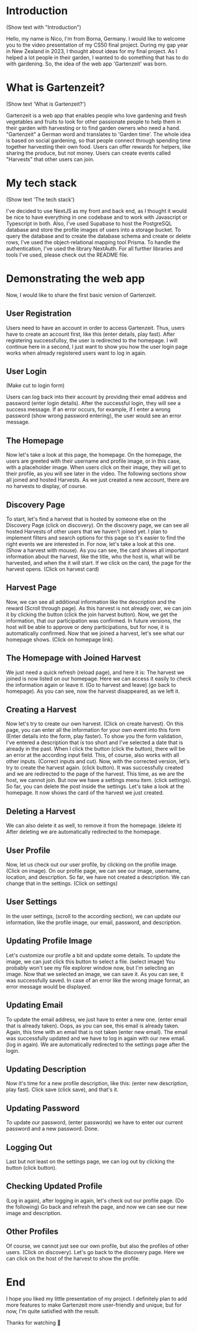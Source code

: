 # Introduction

(Show text with "Introduction")

Hello, my name is Nico, I'm from Borna, Germany. I would like to welcome you to the video presentation of my CS50 final project. During my gap year in New Zealand in 2023, I thought about ideas for my final project. As I helped a lot people in their garden, I wanted to do something that has to do with gardening. So, the idea of the web app 'Gartenzeit' was born.

# What is Gartenzeit?

(Show text 'What is Gartenzeit?')

Gartenzeit is a web app that enables people who love gardening and fresh vegetables and fruits to look for other passionate people to help them in their garden with harvesting or to find garden owners who need a hand. "Gartenzeit" a German word and translates to 'Garden time'. The whole idea is based on social gardening, so that people connect through spending time together harvesting their own food. Users can offer rewards for helpers, like sharing the produce, but not money. Users can create events called "Harvests" that other users can join.

# My tech stack

(Show text 'The tech stack')

I've decided to use NextJS as my front and back end, as I thought it would be nice to have everything in one codebase and to work with Javascript or Typescript in both. Also, I've used Supabase to host the PostgreSQL database and store the profile images of users into a storage bucket. To query the database and to create the database schema and create or delete rows, I've used the object-relational mapping tool Prisma. To handle the authentication, I've used the library NextAuth. For all further libraries and tools I've used, please check out the README file.

# Demonstrating the web app

Now, I would like to share the first basic version of Gartenzeit.

## User Registration

Users need to have an account in order to access Gartenzeit. Thus, users have to create an account first, like this (enter details, play fast). After registering successfullsy, the user is redirected to the homepage. I will continue here in a second, I just want to show you how the user login page works when already registered users want to log in again.

## User Login

(Make cut to login form)

Users can log back into their account by providing their email address and password (enter login details). After the successful login, they will see a success message. If an error occurs, for example, if I enter a wrong password (show wrong password entering), the user would see an error message. 

## The Homepage

Now let's take a look at this page, the homepage. On the homepage, the users are greeted with their username and profile image, or in this case, with a placeholder image. When users click on their image, they will get to their profile, as you will see later in the video. The following sections show all joined and hosted Harvests. As we just created a new account, there are no harvests to display, of course. 

## Discovery Page

To start, let's find a harvest that is hosted by someone else on the Discovery Page (click on discovery). On the discovery page, we can see all hosted Harvests of other users that we haven't joined yet. I plan to implement filters and search options for this page so it's easier to find the right events we are interested in. For now, let's take a look at this one. (Show a harvest with mouse). As you can see, the card shows all important information about the harvest, like the title, who the host is, what will be harvested, and when the it will start. If we click on the card, the page for the harvest opens. (Click on harvest card)

## Harvest Page

Now, we can see all additional information like the description and the reward (Scroll through page). As this harvest is not already over, we can join it by clicking the button (click the join harvest button). Now, we get the information, that our participation was confirmed. In future versions, the host will be able to approve or deny participations, but for now, it is automatically confirmed. Now that we joined a harvest, let's see what our homepage shows. (Click on homepage link).

## The Homepage with Joined Harvest

We just need a quick refresh (reload page), and here it is: The harvest we joined is now listed on our homepage. Here we can access it easily to check the information again or leave it. (Go to harvest and leave) (go back to homepage). As you can see, now the harvest disappeared, as we left it.

## Creating a Harvest

Now let's try to create our own harvest. (Click on create harvest). On this page, you can enter all the information for your own event into this form (Enter details into the form, play faster). To show you the form validation, I've entered a description that is too short and I've selected a date that is already in the past. When I click the button (click the button), there will be an error at the according input field. This, of course, also works with all other inputs. (Correct inputs and cut). Now, with the corrected version, let's try to create the harvest again. (click button). It was successfully created and we are redirected to the page of the harvest. This time, as we are the host, we cannot join. But now we have a settings menu item. (click settings). So far, you can delete the post inside the settings. Let's take a look at the homepage. It now shows the card of the harvest we just created.

## Deleting a Harvest

We can also delete it as well, to remove it from the homepage. (delete it) After deleting we are automatically redirected to the homepage.

## User Profile

Now, let us check out our user profile, by clicking on the profile image. (Click on image). On our profile page, we can see our image, username, location, and description. So far, we have not created a description. We can change that in the settings. (Click on settings)

## User Settings

In the user settings, (scroll to the according section), we can update our information, like the profile image, our email, password, and description.

## Updating Profile Image

Let's customize our profile a bit and update some details. To update the image, we can just click this button to select a file. (select image) You probably won't see my file explorer window now, but I'm selecting an image. Now that we selected an image, we can save it. As you can see, it was successfully saved. In case of an error like the wrong image format, an error message would be displayed.

## Updating Email

To update the email address, we just have to enter a new one. (enter email that is already taken). Oops, as you can see, this email is already taken. Again, this time with an email that is not taken (enter new email). The email was successfully updated and we have to log in again with our new email. (log in again). We are automatically redirected to the settings page after the login.

## Updating Description

Now it's time for a new profile description, like this: (enter new description, play fast). Click save (click save), and that's it.

## Updating Password

To update our password, (enter passwords) we have to enter our current password and a new password. Done.

## Logging Out

Last but not least on the settings page, we can log out by clicking the button (click button).

## Checking Updated Profile

(Log in again), after logging in again, let's check out our profile page. (Do the following) Go back and refresh the page, and now we can see our new image and description.

## Other Profiles

Of course, we cannot just see our own profile, but also the profiles of other users. (Click on discovery). Let's go back to the discovery page. Here we can click on the host of the harvest to show the profile.

# End

I hope you liked my little presentation of my project. I definitely plan to add more features to make Gartenzeit more user-friendly and unique, but for now, I'm quite satisfied with the result.

Thanks for watching 💖
